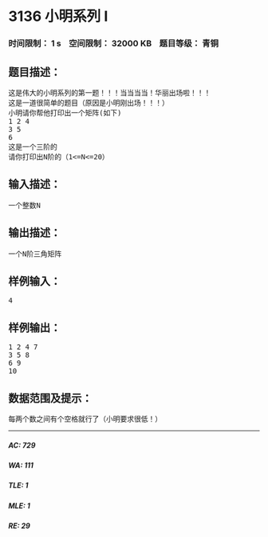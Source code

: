# 3136 小明系列 I   
### 时间限制： 1 s&nbsp;&nbsp;&nbsp;&nbsp;空间限制： 32000 KB&nbsp;&nbsp;&nbsp;&nbsp;题目等级： 青铜  
## 题目描述：  

<pre>
这是伟大的小明系列的第一题！！！当当当当！华丽出场啦！！！
这是一道很简单的题目（原因是小明刚出场！！！）
小明请你帮他打印出一个矩阵(如下)
1 2 4
3 5
6
这是一个三阶的
请你打印出N阶的（1<=N<=20）
</pre>
  
  
## 输入描述：  

<pre>
一个整数N
</pre>
  
  
## 输出描述：  

<pre>
一个N阶三角矩阵
</pre>
  
  
## 样例输入：  

<pre>
4
</pre>
  
  
## 样例输出：  

<pre>
1 2 4 7
3 5 8
6 9
10
</pre>
  
  
## 数据范围及提示：  

<pre>
每两个数之间有个空格就行了（小明要求很低！）
</pre>
  
  
***  

##### AC: 729  
##### WA: 111  
##### TLE: 1  
##### MLE: 1  
##### RE: 29  
